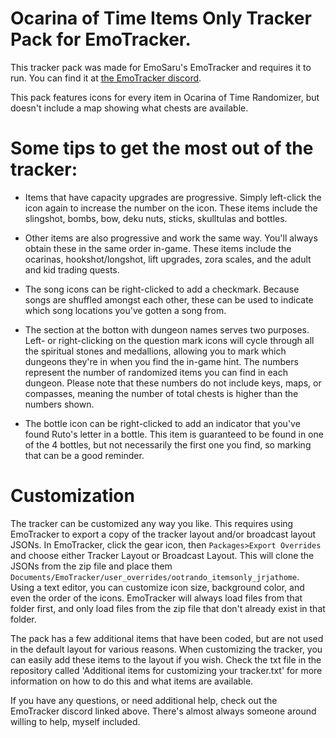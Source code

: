 # Ocarina of Time Items Only Tracker Pack for EmoTracker.

  This tracker pack was made for EmoSaru's EmoTracker and requires it to run. You can find it at [the EmoTracker discord](https://goo.gl/XG844K).

  This pack features icons for every item in Ocarina of Time Randomizer, but doesn't include a map showing what chests are available.

# Some tips to get the most out of the tracker:

 - Items that have capacity upgrades are progressive. Simply left-click the icon again to increase the number on the icon. These items include the slingshot, bombs, bow, deku nuts, sticks, skulltulas and bottles.
  
 - Other items are also progressive and work the same way. You'll always obtain these in the same order in-game. These items include the ocarinas, hookshot/longshot, lift upgrades, zora scales, and the adult and kid trading quests.
  
 - The song icons can be right-clicked to add a checkmark. Because songs are shuffled amongst each other, these can be used to indicate which song locations you've gotten a song from.
    
 - The section at the botton with dungeon names serves two purposes. Left- or right-clicking on the question mark icons will cycle through all the spiritual stones and medallions, allowing you to mark which dungeons they're in when you find the in-game hint. The numbers represent the number of randomized items you can find in each dungeon. Please note that these numbers do not include keys, maps, or compasses, meaning the number of total chests is higher than the numbers shown.
    
  - The bottle icon can be right-clicked to add an indicator that you've found Ruto's letter in a bottle. This item is guaranteed to be found in one of the 4 bottles, but not necessarily the first one you find, so marking that can be a good reminder.
		
# Customization
		
   The tracker can be customized any way you like. This requires using EmoTracker to export a copy of the tracker layout and/or broadcast layout JSONs. In EmoTracker, click the gear icon, then `Packages>Export Overrides` and choose either Tracker Layout or Broadcast Layout. This will clone the JSONs from the zip file and place them `Documents/EmoTracker/user_overrides/ootrando_itemsonly_jrjathome`. Using a text editor, you can customize icon size, background color, and even the order of the icons. EmoTracker will always load files from that folder first, and only load files from the zip file that don't already exist in that folder.
   
The pack has a few additional items that have been coded, but are not used in the default layout for various reasons. When customizing the tracker, you can easily add these items to the layout if you wish.  Check the txt file in the repository called 'Additional items for customizing your tracker.txt' for more information on how to do this and what items are available.
 
 If you have any questions, or need additional help, check out the EmoTracker discord linked above. There's almost always someone around willing to help, myself included.

